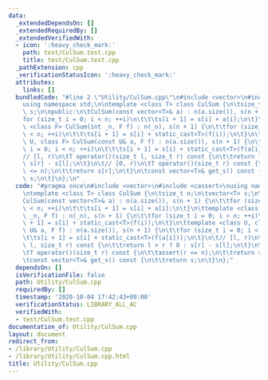 ```yaml
---
data:
  _extendedDependsOn: []
  _extendedRequiredBy: []
  _extendedVerifiedWith:
  - icon: ':heavy_check_mark:'
    path: test/CulSum.test.cpp
    title: test/CulSum.test.cpp
  _pathExtension: cpp
  _verificationStatusIcon: ':heavy_check_mark:'
  attributes:
    links: []
  bundledCode: "#line 2 \"Utility/CulSum.cpp\"\n#include <vector>\n#include <cassert>\n\
    using namespace std;\n\ntemplate <class T> class CulSum {\n\tsize_t n;\n\tvector<T>\
    \ s;\n\npublic:\n\tCulSum(const vector<T>& a) : n(a.size()), s(n + 1) {\n\t\t\
    for (size_t i = 0; i < n; ++i)\n\t\t\ts[i + 1] = s[i] + a[i];\n\t}\n\ttemplate\
    \ <class F> CulSum(int _n, F f) : n(_n), s(n + 1) {\n\t\tfor (size_t i = 0; i\
    \ < n; ++i)\n\t\t\ts[i + 1] = s[i] + static_cast<T>(f(i));\n\t}\n\ttemplate <class\
    \ U, class F> CulSum(const U& a, F f) : n(a.size()), s(n + 1) {\n\t\tfor (size_t\
    \ i = 0; i < n; ++i)\n\t\t\ts[i + 1] = s[i] + static_cast<T>(f(a[i]));\n\t}\n\t\
    // [l, r)\n\tT operator()(size_t l, size_t r) const {\n\t\treturn l > r ? 0 :\
    \ s[r] - s[l];\n\t}\n\t// [0, r)\n\tT operator()(size_t r) const {\n\t\tassert(r\
    \ <= n);\n\t\treturn s[r];\n\t}\n\tconst vector<T>& get_s() const {\n\t\treturn\
    \ s;\n\t}\n};\n"
  code: "#pragma once\n#include <vector>\n#include <cassert>\nusing namespace std;\n\
    \ntemplate <class T> class CulSum {\n\tsize_t n;\n\tvector<T> s;\n\npublic:\n\t\
    CulSum(const vector<T>& a) : n(a.size()), s(n + 1) {\n\t\tfor (size_t i = 0; i\
    \ < n; ++i)\n\t\t\ts[i + 1] = s[i] + a[i];\n\t}\n\ttemplate <class F> CulSum(int\
    \ _n, F f) : n(_n), s(n + 1) {\n\t\tfor (size_t i = 0; i < n; ++i)\n\t\t\ts[i\
    \ + 1] = s[i] + static_cast<T>(f(i));\n\t}\n\ttemplate <class U, class F> CulSum(const\
    \ U& a, F f) : n(a.size()), s(n + 1) {\n\t\tfor (size_t i = 0; i < n; ++i)\n\t\
    \t\ts[i + 1] = s[i] + static_cast<T>(f(a[i]));\n\t}\n\t// [l, r)\n\tT operator()(size_t\
    \ l, size_t r) const {\n\t\treturn l > r ? 0 : s[r] - s[l];\n\t}\n\t// [0, r)\n\
    \tT operator()(size_t r) const {\n\t\tassert(r <= n);\n\t\treturn s[r];\n\t}\n\
    \tconst vector<T>& get_s() const {\n\t\treturn s;\n\t}\n};"
  dependsOn: []
  isVerificationFile: false
  path: Utility/CulSum.cpp
  requiredBy: []
  timestamp: '2020-10-04 17:42:43+09:00'
  verificationStatus: LIBRARY_ALL_AC
  verifiedWith:
  - test/CulSum.test.cpp
documentation_of: Utility/CulSum.cpp
layout: document
redirect_from:
- /library/Utility/CulSum.cpp
- /library/Utility/CulSum.cpp.html
title: Utility/CulSum.cpp
---
```

